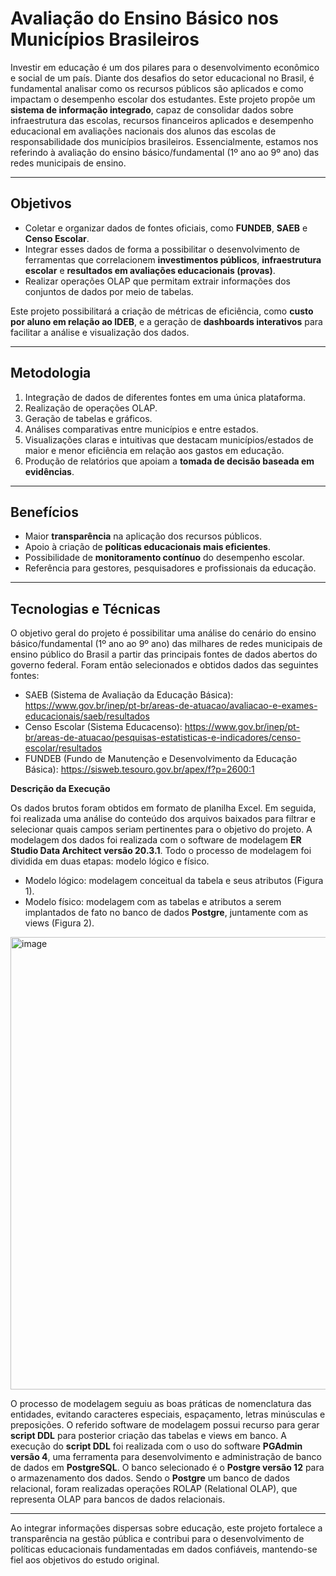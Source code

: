 # Avaliação do Ensino Básico nos Municípios Brasileiros

Investir em educação é um dos pilares para o desenvolvimento econômico e social de um país. Diante dos desafios do setor educacional no Brasil, é fundamental analisar como os recursos públicos são aplicados e como impactam o desempenho escolar dos estudantes. Este projeto propõe um **sistema de informação integrado**, capaz de consolidar dados sobre infraestrutura das escolas, recursos financeiros aplicados e desempenho educacional em avaliações nacionais dos alunos das escolas de responsabilidade dos municípios brasileiros. Essencialmente, estamos nos referindo à avaliação do ensino básico/fundamental (1º ano ao 9º ano) das redes municipais de ensino.

---

## Objetivos

- Coletar e organizar dados de fontes oficiais, como **FUNDEB**, **SAEB** e **Censo Escolar**.
- Integrar esses dados de forma a possibilitar o desenvolvimento de ferramentas que correlacionem **investimentos públicos**, **infraestrutura escolar** e **resultados em avaliações educacionais (provas)**.
- Realizar operações OLAP que permitam extrair informações dos conjuntos de dados por meio de tabelas. 

Este projeto possibilitará a criação de métricas de eficiência, como **custo por aluno em relação ao IDEB**, e a geração de **dashboards interativos** para facilitar a análise e visualização dos dados.

---

## Metodologia

1. Integração de dados de diferentes fontes em uma única plataforma.
2. Realização de operações OLAP.
3. Geração de tabelas e gráficos.
4. Análises comparativas entre municípios e entre estados.
5. Visualizações claras e intuitivas que destacam municípios/estados de maior e menor eficiência em relação aos gastos em educação.
6. Produção de relatórios que apoiam a **tomada de decisão baseada em evidências**.

---

## Benefícios

- Maior **transparência** na aplicação dos recursos públicos.
- Apoio à criação de **políticas educacionais mais eficientes**.
- Possibilidade de **monitoramento contínuo** do desempenho escolar.
- Referência para gestores, pesquisadores e profissionais da educação.

---

## Tecnologias e Técnicas

O objetivo geral do projeto é possibilitar uma análise do cenário do ensino básico/fundamental (1º ano ao 9º ano) das milhares de redes municipais de ensino público do Brasil a partir das principais fontes de dados abertos do governo federal. Foram então selecionados e obtidos dados das seguintes fontes:

- SAEB (Sistema de Avaliação da Educação Básica): https://www.gov.br/inep/pt-br/areas-de-atuacao/avaliacao-e-exames-educacionais/saeb/resultados
- Censo Escolar (Sistema Educacenso): https://www.gov.br/inep/pt-br/areas-de-atuacao/pesquisas-estatisticas-e-indicadores/censo-escolar/resultados
- FUNDEB (Fundo de Manutenção e Desenvolvimento da Educação Básica): https://sisweb.tesouro.gov.br/apex/f?p=2600:1

**Descrição da Execução**

Os dados brutos foram obtidos em formato de planilha Excel. Em seguida, foi realizada uma análise do conteúdo dos arquivos baixados para filtrar e selecionar quais campos seriam pertinentes para o objetivo do projeto.
A modelagem dos dados foi realizada com o software de modelagem **ER Studio Data Architect versão 20.3.1**. Todo o processo de modelagem foi dividida em duas etapas: modelo lógico e físico.
- Modelo lógico: modelagem conceitual da tabela e seus atributos (Figura 1).
- Modelo físico: modelagem com as tabelas e atributos a serem implantados de fato no banco de dados **Postgre**, juntamente com as views (Figura 2).


<img width="550" height="724" alt="image" src="https://github.com/user-attachments/assets/848ec479-3b75-4c86-9f47-ba5c4bf74bb7" />




O processo de modelagem seguiu as boas práticas de nomenclatura das entidades, evitando caracteres especiais, espaçamento, letras minúsculas e preposições. O referido software de modelagem possui recurso para gerar **script DDL** para posterior criação das tabelas e views em banco.
A execução do **script DDL** foi realizada com o uso do software **PGAdmin versão 4**, uma ferramenta para desenvolvimento e administração de banco de dados em **PostgreSQL**.
O banco selecionado é o **Postgre versão 12** para o armazenamento dos dados. Sendo o **Postgre** um banco de dados relacional, foram realizadas operações ROLAP (Relational OLAP), que representa OLAP para bancos de dados relacionais.

---

Ao integrar informações dispersas sobre educação, este projeto fortalece a transparência na gestão pública e contribui para o desenvolvimento de políticas educacionais fundamentadas em dados confiáveis, mantendo-se fiel aos objetivos do estudo original.

